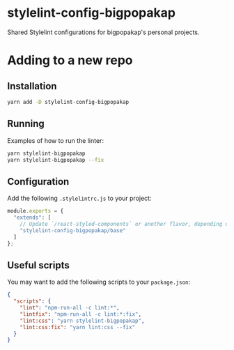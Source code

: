 stylelint-config-bigpopakap
===========================

Shared Stylelint configurations for bigpopakap's personal projects.

# Adding to a new repo

## Installation

```bash
yarn add -D stylelint-config-bigpopakap
```

## Running

Examples of how to run the linter:
```bash
yarn stylelint-bigpopakap
yarn stylelint-bigpopakap --fix
```

## Configuration

Add the following `.stylelintrc.js` to your project:
```js
module.exports = {
  "extends": [
    // Update `/react-styled-components` or another flavor, depending on what kind of project you have.
    "stylelint-config-bigpopakap/base"
  ]
};
```

## Useful scripts

You may want to add the following scripts to your `package.json`:
```json
{
  "scripts": {
    "lint": "npm-run-all -c lint:*",
    "lintfix": "npm-run-all -c lint:*:fix",
    "lint:css": "yarn stylelint-bigpopakap",
    "lint:css:fix": "yarn lint:css --fix"
  }
}
```
